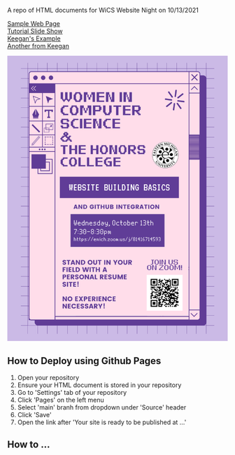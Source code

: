 A repo of HTML documents for WiCS Website Night on 10/13/2021

[Sample Web Page](https://emu-wics.github.io/WebsiteNight/sample) <br>
[Tutorial Slide Show](https://emu-wics.github.io/WebsiteNight/index) <br>
[Keegan's Example](https://emu-wics.github.io/WebsiteNight/basicAbouMe) <br>
[Another from Keegan](https://emu-wics.github.io/WebsiteNight/anoherResumeExample) <br>



![](./assets/images/webnightflyer.png)

## How to Deploy using Github Pages
1. Open your repository
2. Ensure your HTML document is stored in your repository
3. Go to 'Settings' tab of your repository
4. Click 'Pages' on the left menu
5. Select 'main' branh from dropdown under 'Source' header
6. Click 'Save'
7. Open the link after 'Your site is ready to be published at ...'

## How to ...
